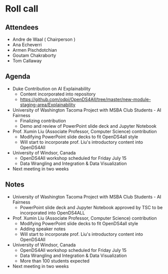 # Roll call
## Attendees

- Andre de Waal ( Chairperson )
- Ana Echeverri
- Armen Pischdotchian
- Goutam Chakraborty
- Tom Callaway

## Agenda

- Duke Contribution on AI Explainability
  - Content incorporated into repository
  - https://github.com/odpi/OpenDS4All/tree/master/new-module-staging-area/Explainability
- University of Washington Tacoma Project with MSBA Club Students - AI Fairness
  - Finalizing contribution
  - Demo and review of PowerPoint slide deck and Jupyter Notebook
- Prof. Xumin Liu (Associate Professor, Computer Science) contribution 
    - Modifying PowerPoint slide decks to fit OpenDS4all style
    - Will start to incorporate prof. Liu's introductory content into OpenDS4All
- University of Windsor, Canada
  - OpenDS4All workshop scheduled for Friday July 15
  - Data Wrangling and Integration & Data Visualization
- Next meeting in two weeks

## Notes

- University of Washington Tacoma Project with MSBA Club Students - AI Fairness
  - PowerPoint slide deck and Jupyter Notebook approved by TSC to be incorporated into OpenDS4ALL
- Prof. Xumin Liu (Associate Professor, Computer Science) contribution 
    - Modifying PowerPoint slide decks to fit OpenDS4all style
    - Adding speaker notes
    - Will start to incorporate prof. Liu's introductory content into OpenDS4All
- University of Windsor, Canada
  - OpenDS4All workshop scheduled for Friday July 15
  - Data Wrangling and Integration & Data Visualization
  - More than 100 students expected
- Next meeting in two weeks
